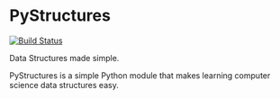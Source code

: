 PyStructures
============
[![Build Status](https://travis-ci.org/apranav19/pystructures.svg?branch=linked_lists)](https://travis-ci.org/apranav19/pystructures)

Data Structures made simple. 

PyStructures is a simple Python module that makes learning computer science data structures easy.